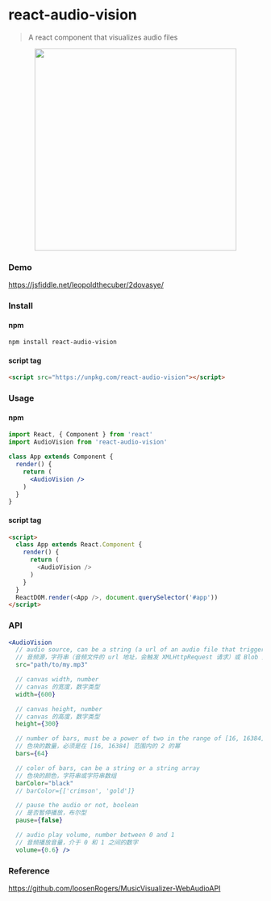 # react-audio-vision

> A react component that visualizes audio files

<p align="center">
  <img src="https://user-images.githubusercontent.com/10095631/43189043-3f1a72d2-9028-11e8-9504-664febe8c985.gif" width="400">
</p>

### Demo
https://jsfiddle.net/leopoldthecuber/2dovasye/

### Install

#### npm
```bash
npm install react-audio-vision
```

#### script tag
```html
<script src="https://unpkg.com/react-audio-vision"></script>
```

### Usage

#### npm
```jsx
import React, { Component } from 'react'
import AudioVision from 'react-audio-vision'

class App extends Component {
  render() {
    return (
      <AudioVision />
    )
  }
}
```

#### script tag
```html
<script>
  class App extends React.Component {
    render() {
      return (
        <AudioVision />
      )
    }
  }
  ReactDOM.render(<App />, document.querySelector('#app'))
</script>
```

### API
```jsx
<AudioVision
  // audio source, can be a string (a url of an audio file that triggers an XMLHttpRequest) or a blob
  // 音频源，字符串（音频文件的 url 地址，会触发 XMLHttpRequest 请求）或 Blob 类型
  src="path/to/my.mp3"

  // canvas width, number
  // canvas 的宽度，数字类型
  width={600}

  // canvas height, number
  // canvas 的高度，数字类型
  height={300}

  // number of bars, must be a power of two in the range of [16, 16384]
  // 色块的数量，必须是在 [16, 16384] 范围内的 2 的幂
  bars={64}

  // color of bars, can be a string or a string array
  // 色块的颜色，字符串或字符串数组
  barColor="black"
  // barColor={['crimson', 'gold']}

  // pause the audio or not, boolean
  // 是否暂停播放，布尔型
  pause={false}

  // audio play volume, number between 0 and 1
  // 音频播放音量，介于 0 和 1 之间的数字
  volume={0.6} />
```

### Reference
https://github.com/loosenRogers/MusicVisualizer-WebAudioAPI

